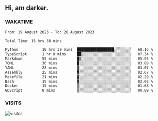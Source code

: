 ## Hi, am darker.

### WAKATIME

<!--START_SECTION:waka-->

```txt
From: 19 August 2023 - To: 26 August 2023

Total Time: 15 hrs 38 mins

Python           10 hrs 39 mins  █████████████████░░░░░░░░   68.16 %
TypeScript       1 hr 8 mins     ██░░░░░░░░░░░░░░░░░░░░░░░   07.34 %
Markdown         55 mins         █▒░░░░░░░░░░░░░░░░░░░░░░░   05.95 %
TOML             36 mins         █░░░░░░░░░░░░░░░░░░░░░░░░   03.89 %
YAML             28 mins         ▓░░░░░░░░░░░░░░░░░░░░░░░░   03.07 %
Assembly         25 mins         ▓░░░░░░░░░░░░░░░░░░░░░░░░   02.67 %
Makefile         21 mins         ▓░░░░░░░░░░░░░░░░░░░░░░░░   02.29 %
Bash             19 mins         ▓░░░░░░░░░░░░░░░░░░░░░░░░   02.07 %
Docker           15 mins         ▒░░░░░░░░░░░░░░░░░░░░░░░░   01.68 %
GDScript         8 mins          ▒░░░░░░░░░░░░░░░░░░░░░░░░   00.89 %
```

<!--END_SECTION:waka-->

### VISITS
<!-- i should probably build this when i will have some time -->
![visitor](https://profile-counter.glitch.me/sanix-darker/count.svg)

